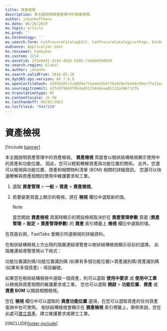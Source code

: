 ```yaml
---
title: 資產檢視
description: 本主題說明資產管理中的資產檢視。
author: johanhoffmann
ms.date: 06/26/2019
ms.topic: article
ms.prod: ''
ms.technology: ''
ms.search.form: CatProcureCatalogEdit, CatProcureCatalogListPage, EntAssetObjectTree, EntAssetFunctionalLocationTree
audience: Application User
ms.reviewer: kamaybac
ms.custom: 2214
ms.assetid: 2f3e0441-414d-402b-b28b-7ab0d650d658
ms.search.region: Global
ms.author: johanho
ms.search.validFrom: 2016-02-28
ms.dyn365.ops.version: AX 7.0.0
ms.openlocfilehash: 4265928fc5cb899a77eee6e5b9ff0a928efbe99c99ec7fe31eecffcb0f98f752
ms.sourcegitcommit: 42fe9790ddf0bdad911544deaa82123a396712fb
ms.translationtype: HT
ms.contentlocale: zh-TW
ms.lasthandoff: 08/05/2021
ms.locfileid: "8447150"
---
```

# <a name="asset-view"></a>資產檢視

[!include [banner](../../includes/banner.md)]

 

本主題說明資產管理中的資產檢視。 **資產檢視** 頁面會以樹狀結構檢視顯示使用中的資產和功能位置。 因此，您可以輕鬆瞭解資產與功能位置的關係。 此外，您還可以檢視與功能位置、資產和相關物料清單 (BOM) 相關的詳細資訊。 您還可以快速瞭解與資產相關的使用中維護要求和工單。

1. 選取 **資產管理** \> **一般** \> **資產** \> **資產檢視**。
2. 若要變更頁面上顯示的檢視，請在 **檢視** 欄位中選取新的值。

    > [!NOTE]
    > 當您開啟 **資產檢視** 頁面時顯示的預設檢視取決於在 **資產管理參數** 頁面 (**資產管理** \> **設定** \> **資產管理參數**) 的 **資產** 索引標籤上 **檢視** 欄位中選取的值。

在頁面右側，FastTabs 會顯示所選檢視的詳細資料。

在樹狀結構檢視上方出現的階層連結導覽會以樹狀結構檢視顯示目前的選擇。 此階層連結導覽使用以下格式：

功能位置識別碼/功能位置識別碼 (如果有多個功能位置)\>資產識別碼/資產識別碼 (如果有多個資產) - 項目編號。

如果您在樹狀結構檢視中選取一個資產，則可以選取 **使用中要求** 或 **使用中工單** 以檢視與資產相關的維護要求或工單。 您也可以選取 **開啟** \> **功能位置**、**資產** 或 **資產 BOM** 以開啟相關檢視。

您在 **檢視** 欄位中可以選取的 **資產功能位置** 選項，在您可以選取資產的任何資產查詢中也可使用。 樹狀結構檢視會顯示在 **資產檢視** 索引標籤上，舉例來說，您在此處可[建立資產](../objects/create-an-object.md)、建立維護要求或建立工單。


[!INCLUDE[footer-include](../../../includes/footer-banner.md)]